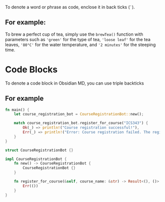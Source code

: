 
To denote a word or phrase as code, enclose it in back ticks (`` ` ``).
## For example:

To brew a perfect cup of tea, simply use the `brewTea()` function with parameters such as `'green'` for the type of tea, `'loose leaf'` for the tea leaves, `'80°C'` for the water temperature, and `'2 minutes'` for the steeping time.

# Code Blocks

To denote a code block in Obsidian MD, you can use triple backticks 

## For example

```rust
fn main() {
    let course_registration_bot = CourseRegistrationBot::new();

    match course_registration_bot.register_for_course("ICS343") {
        Ok(_) => println!("Course registration successful!"),
        Err(_) => println!("Error: Course registration failed. The registration system is busy. Try again later."),
    }
}

struct CourseRegistrationBot {}

impl CourseRegistrationBot {
    fn new() -> CourseRegistrationBot {
        CourseRegistrationBot {}
    }

    fn register_for_course(&self, course_name: &str) -> Result<(), ()> {
        Err(())
    }
}
```




